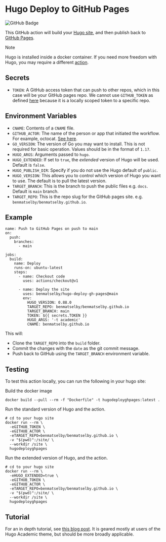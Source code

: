 # Hugo Deploy to GitHub Pages

![GitHub Badge](https://github.com/benmatselby/hugo-deploy-gh-pages/workflows/Build/badge.svg)

This GitHub action will build your [Hugo site](https://gohugo.io/), and then publish back to [GitHub Pages](https://pages.github.com/).

> [!NOTE]
> Hugo is installed inside a docker container. If you need more freedom with Hugo, you may require a different [action](https://github.com/marketplace?query=hugo).

## Secrets

- `TOKEN`: A GitHub access token that can push to other repos, which in this case will be your GitHub pages repo. We cannot use `GITHUB_TOKEN` as defined [here](https://help.github.com/en/actions/configuring-and-managing-workflows/authenticating-with-the-github_token#about-the-github_token-secret) because it is a locally scoped token to a specific repo.

## Environment Variables

- `CNAME`: Contents of a `CNAME` file.
- `GITHUB_ACTOR`: The name of the person or app that initiated the workflow. For example, octocat. [See here](https://developer.github.com/actions/creating-github-actions/accessing-the-runtime-environment/#environment-variables).
- `GO_VERSION`: The version of Go you may want to install. This is not required for basic operation. Values should be in the format of `1.17`.
- `HUGO_ARGS`: Arguments passed to `hugo`.
- `HUGO_EXTENDED`: If set to `true`, the _extended_ version of Hugo will be used. Default is `false`.
- `HUGO_PUBLISH_DIR`: Specify if you do not use the Hugo default of `public`.
- `HUGO_VERSION`: This allows you to control which version of Hugo you want to use. The default is to pull the latest version.
- `TARGET_BRANCH`: This is the branch to push the public files e.g. `docs`. Default is `main` branch.
- `TARGET_REPO`: This is the repo slug for the GitHub pages site. e.g. `benmatselby/benmatselby.github.io`.

## Example

```shell
name: Push to GitHub Pages on push to main
on:
  push:
    branches:
      - main

jobs:
  build:
    name: Deploy
    runs-on: ubuntu-latest
    steps:
      - name: Checkout code
        uses: actions/checkout@v1

      - name: Deploy the site
        uses: benmatselby/hugo-deploy-gh-pages@main
        env:
          HUGO_VERSION: 0.88.0
          TARGET_REPO: benmatselby/benmatselby.github.io
          TARGET_BRANCH: main
          TOKEN: ${{ secrets.TOKEN }}
          HUGO_ARGS: '-t academic'
          CNAME: benmatselby.github.io
```

This will:

- Clone the `TARGET_REPO` into the `build` folder.
- Commit the changes with the `date` as the git commit message.
- Push back to GitHub using the `TARGET_BRANCH` environment variable.

## Testing

To test this action locally, you can run the following in your hugo site:

Build the docker image

```shell
docker build --pull --rm -f "Dockerfile" -t hugodeployghpages:latest .
```

Run the standard version of Hugo and the action.

```shell
# cd to your hugo site
docker run --rm \
  -eGITHUB_TOKEN \
  -eGITHUB_ACTOR \
  -eTARGET_REPO=benmatselby/benmatselby.github.io \
  -v "$(pwd)":/site/ \
  --workdir /site \
  hugodeployghpages
```

Run the extended version of Hugo, and the action.

```shell
# cd to your hugo site
docker run --rm \
  -eHUGO_EXTENDED=true \
  -eGITHUB_TOKEN \
  -eGITHUB_ACTOR \
  -eTARGET_REPO=benmatselby/benmatselby.github.io \
  -v "$(pwd)":/site/ \
  --workdir /site \
  hugodeployghpages
```

## Tutorial

For an in depth tutorial, see [this blog post](https://www.jameswright.xyz/post/deploy-hugo-academic-using-githubio/). It is geared mostly at users of the Hugo Academic theme, but should be more broadly applicable.

